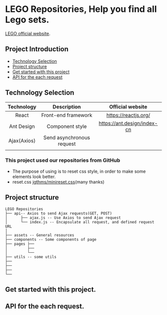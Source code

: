# LEGO Repositories, Help you find all Lego sets.

[LEGO official website](https://www.lego.com/en-ie).

## Project Introduction
- [Technology Selection](#technology-selection)
- [Project structure](#project-structure)
- [Get started with this project](#get-started-with-this-project)
- [API for the each request](#api-for-the-each-request)

## Technology Selection
|     Technology     |        Description       |                Official website                |
| :----------------: | :----------------------: | :--------------------------------------------: |
|       React        |    Front-end framework   |               https://reactjs.org/             |
|     Ant Design     |      Component style     |           https://ant.design/index-cn          |
|     Ajax(Axios)    | Send asynchronous request|                                                |
|                    |                          |                                                |



### This project used our repositories from GitHub
- The purpose of using is to reset css style, in order to make some elements look better.
- reset.css [jgthms/minireset.css](https://github.com/jgthms/minireset.css)(many thanks)

## Project structure

```
LEGO Repositories
├── api-- Axios to send Ajax requests(GET, POST)
│      ├── ajax.js -- Use Axios to send Ajax request
│      └── index.js -- Encapsulate all request, and defined request URL
│    
├── assets -- General resources
├── components -- Some components of page 
├── pages ├──
│         ├──
│         └──
├── utils -- some utils
├── 
├── 
├── 
└── 
```

## Get started with this project.

## API for the each request.